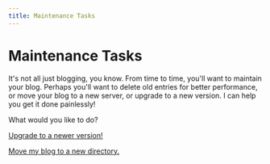 ```yaml
---
title: Maintenance Tasks
---
```


# Maintenance Tasks

It's not all just blogging, you know.  From time to time, you'll want to maintain your blog.  Perhaps you'll want to delete old entries for better performance, or move your blog to a new server, or upgrade to a new version.  I can help you get it done painlessly!

What would you like to do?

[Upgrade to a newer version!](upgrade.html)

[Move my blog to a new directory.](moving-to-new-directory.html)